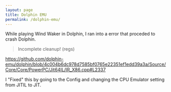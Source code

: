 ```yaml
---
layout: page
title: Dolphin EMU
permalink: /dolphin-emu/
--- 
```


While playing Wind Waker in Dolphin, I ran into a error that proceded to crash Dolphin.

> Incomplete cleanup! (regs)

<https://github.com/dolphin-emu/dolphin/blob/4c004b6dc978d7585bf0765e22351ef1edd39a3a/Source/Core/Core/PowerPC/Jit64IL/IR_X86.cpp#L2337>

I "Fixed" this by going to the Config and changing the CPU Emulator setting from JITIL to JIT.
